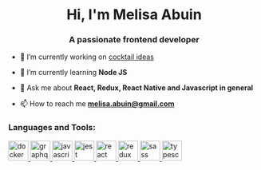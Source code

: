 <h1 align="center">Hi, I'm Melisa Abuin</h1>
<h3 align="center">A passionate frontend developer</h3>

- 🔭 I’m currently working on [cocktail ideas](https://github.com/melisa-abuin/cocktail-ideas)

- 🌱 I’m currently learning **Node JS**

- 💬 Ask me about **React, Redux, React Native and Javascript in general**

- 📫 How to reach me **melisa.abuin@gmail.com**


<h3 align="left">Languages and Tools:</h3>
<p align="left"> 
  <a href="https://www.docker.com/" target="_blank"> 
    <img src="https://www.vectorlogo.zone/logos/docker/docker-icon.svg" alt="docker" width="40" height="40"/> 
  </a> 
  <a href="https://graphql.org" target="_blank"> 
    <img src="https://www.vectorlogo.zone/logos/graphql/graphql-icon.svg" alt="graphql" width="40" height="40"/> 
  </a> 
  <a href="https://developer.mozilla.org/en-US/docs/Web/JavaScript" target="_blank"> 
    <img src="https://www.vectorlogo.zone/logos/javascript/javascript-icon.svg" alt="javascript" width="40" height="40"/> 
  </a> 
  <a href="https://jestjs.io" target="_blank"> 
    <img src="https://www.vectorlogo.zone/logos/jestjsio/jestjsio-icon.svg" alt="jest" width="40" height="40"/> 
  </a> 
  <a href="https://reactjs.org/" target="_blank"> 
    <img src="https://www.vectorlogo.zone/logos/reactjs/reactjs-icon.svg" alt="react" width="40" height="40"/> 
  </a> 
  <a href="https://redux.js.org" target="_blank"> 
    <img src="https://cdn.iconscout.com/icon/free/png-512/redux-283024.png" alt="redux" width="40" height="40"/> 
  </a> 
  <a href="https://sass-lang.com" target="_blank"> 
    <img src="https://cdn.worldvectorlogo.com/logos/sass-1.svg" alt="sass" width="40" height="40"/> 
  </a> 
  <a href="https://www.typescriptlang.org/" target="_blank"> 
    <img src="https://www.vectorlogo.zone/logos/typescriptlang/typescriptlang-icon.svg" alt="typescript" width="40" height="40"/> 
  </a> 
</p>

